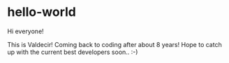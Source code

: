 # hello-world

Hi everyone!

This is Valdecir! Coming back to coding after about 8 years! Hope to catch up with the current best developers soon.. :-)
